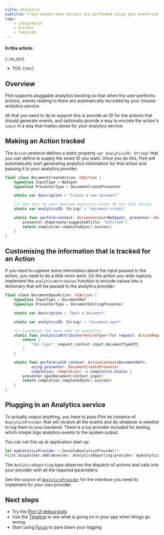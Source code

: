 ```yaml
---
title: Analytics
subtitle: Track events when actions are performed using your preferred analytics back end
tags:
    - integration
    - actions
    - featured
---
```


#### In this article:
{:.no_toc}
* TOC
{:toc}

## Overview

Flint supports pluggable analytics tracking so that when the user performs actions, events relating to them are automatically recorded by your chosen analytics service.

All that you need to do to support this is provide an ID for the actions that should generate events, and optionally provide a way to encode the action's `input` in a way that makes sense for your analytics service.

## Making an Action tracked

The `Action` protocol defines a static property `var analyticsID: String?` that you can define to supply the event ID you want. Once you do this, Flint will automatically start generating analytics information for that action and passing it to your analytics provider.

```swift
final class DocumentCreateAction: UIAction {
    typealias InputType = NoInput
    typealias PresenterType = DocumentCreatePresenter

    static var description = "Create a new document"

    /// Set this to your desired analytics event ID for this action
    static var analyticsID: String? = "document-create"

    static func perform(context: ActionContext<NoInput>, presenter: DocumentCreatePresenter, completion: Completion) -> Completion.Status {
        presenter.showCreate(suggestedTitle: "Untitled")
        return completion.completedSync(.success)
    }
}
```

## Customising the information that is tracked for an Action

If you need to capture some information about the input passed to the action, you need to do a little more work. On the action you wish capture, implement the `analyticsAttributes` function to encode values into a dictionary that will be passed to the analytics provider:

```swift
final class DocumentOpenAction: UIAction {
    typealias InputType = DocumentRef
    typealias PresenterType = DocumentEditingPresenter

    static var description = "Open a document"

    static var analyticsID: String? = "document-open"

    /// Customize the data sent to analytics
    static func analyticsAttributes<FetureType>(for request: ActionRequest<FetureType, Self>) -> [String:Any?]? {
        return [
            "doc-type": request.context.input.documentTypeUTI
        ]
    }

    static func perform(with context: ActionContext<DocumentRef>,
            using presenter: DocumentCreatePresenter,
            completion: Completion) -> Completion.Status {
        presenter.openDocument(context.input)
        return completion.completedSync(.success)
    }
}
```

## Plugging in an Analytics service

To actually output anything, you have to pass Flint an instance of `AnalyticsProvider` that will receive all the events and do whatever is needed to log them to your backend. There is a toy provider included for testing, which simple logs analytics events to the system output. 

You can set this up at application start up:

```swift
let myAnalyticsProvider = ConsoleAnalyticsProvider()
Flint.dispatcher.add(observer: AnalyticsReporting(provider: myAnalyticsProvider))
```

The `AnalyticsReporting` type observes the dispatch of actions and calls into your provider with all the required parameters.

See the source of [`AnalyticsProvider`](https://github.com/MontanaFlossCo/Flint/blob/master/FlintCore/Analytics/AnalyticsProvider.swift) for the interface you need to implement for your own provider.

## Next steps

* Try the [Flint UI debug tools](flint_ui.md)
* Use the [Timeline](timeline.md) to see what is going on in your app when things go wrong
* Start using [Focus](focus.md) to pare down your logging
